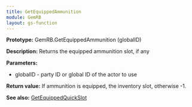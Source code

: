 ```yaml
---
title: GetEquippedAmmunition
module: GemRB
layout: gs-function
---
```


**Prototype:** GemRB.GetEquippedAmmunition (globalID)

**Description:** Returns the equipped ammunition slot, if any

**Parameters:**
  * globalID - party ID or global ID of the actor to use

**Return value:** If ammunition is equipped, the inventory slot, otherwise -1.

**See also:** [GetEquippedQuickSlot](GetEquippedQuickSlot.md)

